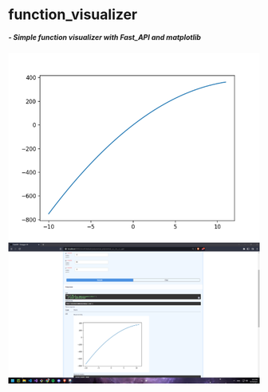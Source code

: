 # function_visualizer

<h5> - Simple function visualizer with Fast_API and matplotlib </h3>
<img src="plots/94869813-43c3-461e-a033-46dbc8b78ca4.png"></img>
<img src="docs.png"></img>

